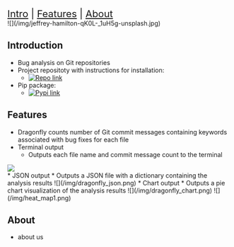 <div style="font-size:22px">
  <a href="#introduction">Intro</a> |
  <a href="#features">Features</a> |
  <a href="#about">About</a>
</div>
![](/img/jeffrey-hamilton-qK0L-_1uH5g-unsplash.jpg)

## Introduction
* Bug analysis on Git repositories
* Project repositoty with instructions for installation:
  * [![Repo link](https://img.shields.io/badge/project-repository-blue)](https://github.com/mlaizure/dragonfly)
* Pip package:
  * [![Pypi link](https://img.shields.io/pypi/v/git-dragonfly)](https://pypi.org/project/git-dragonfly/)

## Features
* Dragonfly counts number of Git commit messages containing keywords associated with bug fixes for each file
* Terminal output
  * Outputs each file name and commit message count to the terminal
<div><img src="/img/dragonfly_terminal.png"></div>
* JSON output
  * Outputs a JSON file with a dictionary containing the analysis results
![](/img/dragonfly_json.png)
* Chart output
  * Outputs a pie chart visualization of the analysis results
![](/img/dragonfly_chart.png)
![](/img/heat_map1.png)


## About
* about us
